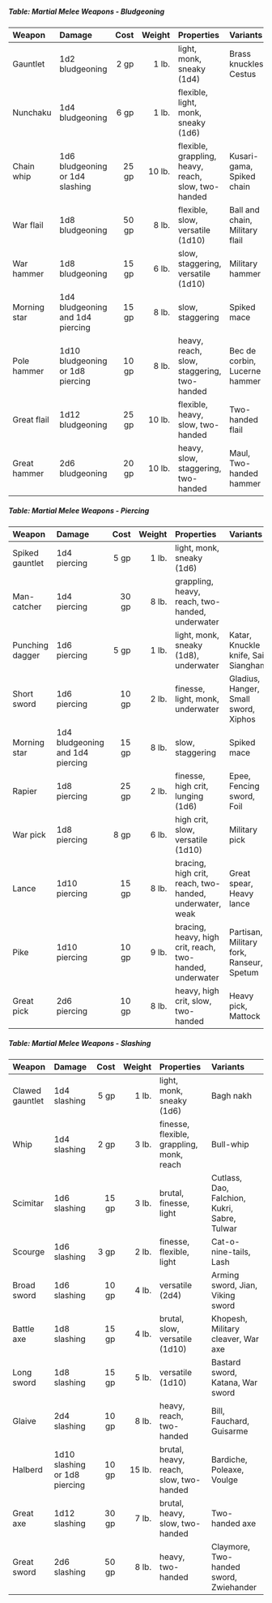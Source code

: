 ##### Table: Martial Melee Weapons - Bludgeoning
| Weapon                   | Damage                           | Cost      | Weight     | Properties                                                     | Variants                                     |
|:-------------------------|:---------------------------------|----------:|-----------:|:---------------------------------------------------------------|:---------------------------------------------|
| Gauntlet                 | 1d2 bludgeoning                  | 2 gp      | 1 lb.      | light, monk, sneaky (1d4)                                      | Brass knuckles, Cestus                       |
| Nunchaku                 | 1d4 bludgeoning                  | 6 gp      | 1 lb.      | flexible, light, monk, sneaky (1d6)                            |                                              |
| Chain whip               | 1d6 bludgeoning or 1d4 slashing  | 25 gp     | 10 lb.     | flexible, grappling, heavy, reach, slow, two-handed            | Kusari-gama, Spiked chain                    |
| War flail                | 1d8 bludgeoning                  | 50 gp     | 8 lb.      | flexible, slow, versatile (1d10)                               | Ball and chain, Military flail               |
| War hammer               | 1d8 bludgeoning                  | 15 gp     | 6 lb.      | slow, staggering, versatile (1d10)                             | Military hammer                              |
| Morning star             | 1d4 bludgeoning and 1d4 piercing | 15 gp     | 8 lb.      | slow, staggering                                               | Spiked mace                                  |
| Pole hammer              | 1d10 bludgeoning or 1d8 piercing | 10 gp     | 8 lb.      | heavy, reach, slow, staggering, two-handed                     | Bec de corbin, Lucerne hammer                |
| Great flail              | 1d12 bludgeoning                 | 25 gp     | 10 lb.     | flexible, heavy, slow, two-handed                              | Two-handed flail                             |
| Great hammer             | 2d6 bludgeoning                  | 20 gp     | 10 lb.     | heavy, slow, staggering, two-handed                            | Maul, Two-handed hammer                      |


##### Table: Martial Melee Weapons - Piercing
| Weapon                   | Damage                           | Cost      | Weight     | Properties                                                     | Variants                                     |
|:-------------------------|:---------------------------------|----------:|-----------:|:---------------------------------------------------------------|:---------------------------------------------|
| Spiked gauntlet          | 1d4 piercing                     | 5 gp      | 1 lb.      | light, monk, sneaky (1d6)                                      |                                              |
| Man-catcher              | 1d4 piercing                     | 30 gp     | 8 lb.      | grappling, heavy, reach, two-handed, underwater                |                                              |
| Punching dagger          | 1d6 piercing                     | 5 gp      | 1 lb.      | light, monk, sneaky (1d8), underwater                          | Katar, Knuckle knife, Sai, Siangham          |
| Short sword              | 1d6 piercing                     | 10 gp     | 2 lb.      | finesse, light, monk, underwater                               | Gladius, Hanger, Small sword, Xiphos         |
| Morning star             | 1d4 bludgeoning and 1d4 piercing | 15 gp     | 8 lb.      | slow, staggering                                               | Spiked mace                                  |
| Rapier                   | 1d8 piercing                     | 25 gp     | 2 lb.      | finesse, high crit, lunging (1d6)                              | Epee, Fencing sword, Foil                    |
| War pick                 | 1d8 piercing                     | 8 gp      | 6 lb.      | high crit, slow, versatile (1d10)                              | Military pick                                |
| Lance                    | 1d10 piercing                    | 15 gp     | 8 lb.      | bracing, high crit, reach, two-handed, underwater, weak        | Great spear, Heavy lance                     |
| Pike                     | 1d10 piercing                    | 10 gp     | 9 lb.      | bracing, heavy, high crit, reach, two-handed, underwater       | Partisan, Military fork, Ranseur, Spetum     |
| Great pick               | 2d6 piercing                     | 10 gp     | 8 lb.      | heavy, high crit, slow, two-handed                             | Heavy pick, Mattock                          |


##### Table: Martial Melee Weapons - Slashing
| Weapon                   | Damage                           | Cost      | Weight     | Properties                                                     | Variants                                     |
|:-------------------------|:---------------------------------|----------:|-----------:|:---------------------------------------------------------------|:---------------------------------------------|
| Clawed gauntlet          | 1d4 slashing                     | 5 gp      | 1 lb.      | light, monk, sneaky (1d6)                                      | Bagh nakh                                    |
| Whip                     | 1d4 slashing                     | 2 gp      | 3 lb.      | finesse, flexible, grappling, monk, reach                      | Bull-whip                                    |
| Scimitar                 | 1d6 slashing                     | 15 gp     | 3 lb.      | brutal, finesse, light                                         | Cutlass, Dao, Falchion, Kukri, Sabre, Tulwar |
| Scourge                  | 1d6 slashing                     | 3 gp      | 2 lb.      | finesse, flexible, light                                       | Cat-o-nine-tails, Lash                       |
| Broad sword              | 1d6 slashing                     | 10 gp     | 4 lb.      | versatile (2d4)                                                | Arming sword, Jian, Viking sword             |
| Battle axe               | 1d8 slashing                     | 15 gp     | 4 lb.      | brutal, slow, versatile (1d10)                                 | Khopesh, Military cleaver, War axe           |
| Long sword               | 1d8 slashing                     | 15 gp     | 5 lb.      | versatile (1d10)                                               | Bastard sword, Katana, War sword             |
| Glaive                   | 2d4 slashing                     | 10 gp     | 8 lb.      | heavy, reach, two-handed                                       | Bill, Fauchard, Guisarme                     |
| Halberd                  | 1d10 slashing or 1d8 piercing    | 10 gp     | 15 lb.     | brutal, heavy, reach, slow, two-handed                         | Bardiche, Poleaxe, Voulge                    |
| Great axe                | 1d12 slashing                    | 30 gp     | 7 lb.      | brutal, heavy, slow, two-handed                                | Two-handed axe                               |
| Great sword              | 2d6 slashing                     | 50 gp     | 8 lb.      | heavy, two-handed                                              | Claymore, Two-handed sword, Zwiehander       |
